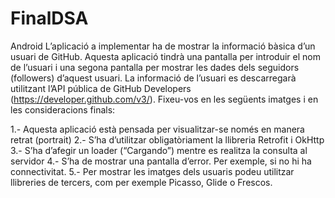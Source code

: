 # FinalDSA
Android
L’aplicació a implementar ha de mostrar la informació bàsica d’un usuari de
GitHub. Aquesta aplicació tindrà una pantalla per introduir el nom de l’usuari i
una segona pantalla per mostrar les dades dels seguidors (followers) d’aquest
usuari. La informació de l’usuari es descarregarà utilitzant l’API pública de
GitHub Developers (https://developer.github.com/v3/). Fixeu-vos en les
següents imatges i en les consideracions finals:


1.- Aquesta aplicació està pensada per visualitzar-se només en manera retrat
(portrait)
2.- S’ha d’utilitzar obligatòriament la llibreria Retrofit i OkHttp
3.- S’ha d’afegir un loader (“Cargando”) mentre es realitza la consulta al
servidor
4.- S’ha de mostrar una pantalla d’error. Per exemple, si no hi ha connectivitat.
5.- Per mostrar les imatges dels usuaris podeu utilitzar llibreries de tercers,
com per exemple Picasso, Glide o Frescos.
